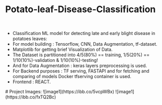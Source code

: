 # Potato-leaf-Disease-Classification
<br>
<ul>
<li>Classification ML model for detecting late and early blight disease in potatoes leaves:</li>
<li>For model building : Tensorflow, CNN, Data Augmentation, tf-dataset.</li>
<li>Matplotlib for getting brief Visualization of Data.</li>
<li>The Dataset is partitioned into 4/5(80%) == training, 1/5(20%) == 1/10(10%)-validation & 1/10(10%)-testing!</li>
<li>And for Data Augmentation : keras layers preprocessing is used.</li>
<li>For Backend purposes : TF serving, FASTAPI and for fetching and comparing of models Docker tfserving container is used.</li>
<li>Frontend : REACT.</li>
</ul>
# Project Images:
![image1](https://ibb.co/5vcpWBx)
![image1](https://ibb.co/fxTQ2Bc)
